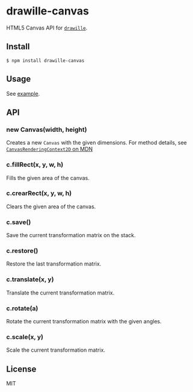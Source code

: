 # drawille-canvas

HTML5 Canvas API for [`drawille`](https://github.com/madbence/node-drawille).

## Install

```
$ npm install drawille-canvas
```

## Usage

See [example](example.js).

## API

### new Canvas(width, height)

Creates a new `Canvas` with the given dimensions.
For method details, see [`CanvasRenderingContext2D` on MDN](https://developer.mozilla.org/en-US/docs/Web/API/CanvasRenderingContext2D)

### c.fillRect(x, y, w, h)

Fills the given area of the canvas.

### c.crearRect(x, y, w, h)

Clears the given area of the canvas.

### c.save()

Save the current transformation matrix on the stack.

### c.restore()

Restore the last transformation matrix.

### c.translate(x, y)

Translate the current transformation matrix.

### c.rotate(a)

Rotate the current transformation matrix with the given angles.

### c.scale(x, y)

Scale the current transformation matrix.

## License

MIT
